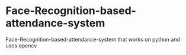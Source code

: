 # Face-Recognition-based-attendance-system
Face-Recognition-based-attendance-system that works on python and uses opencv
